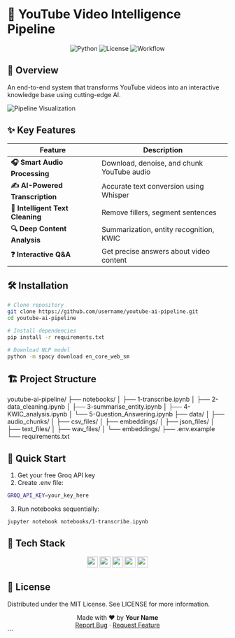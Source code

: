 # 🚀 YouTube Video Intelligence Pipeline

<div align="center">
  <img src="https://img.shields.io/badge/Python-3.8%2B-blue" alt="Python">
  <img src="https://img.shields.io/badge/License-MIT-green" alt="License">
  <img src="https://img.shields.io/badge/Workflow-Audio→Text→QA-orange" alt="Workflow">
</div>

## 🌟 Overview
An end-to-end system that transforms YouTube videos into an interactive knowledge base using cutting-edge AI.

![Pipeline Visualization](https://via.placeholder.com/800x400.png?text=YouTube→Audio→Text→Analysis→QA)

## ✨ Key Features
| Feature | Description |
|---------|-------------|
| **🎧 Smart Audio Processing** | Download, denoise, and chunk YouTube audio |
| **✍️ AI-Powered Transcription** | Accurate text conversion using Whisper |
| **🧹 Intelligent Text Cleaning** | Remove fillers, segment sentences |
| **🔍 Deep Content Analysis** | Summarization, entity recognition, KWIC |
| **❓ Interactive Q&A** | Get precise answers about video content |

## 🛠️ Installation
```bash
# Clone repository
git clone https://github.com/username/youtube-ai-pipeline.git
cd youtube-ai-pipeline

# Install dependencies
pip install -r requirements.txt

# Download NLP model
python -m spacy download en_core_web_sm
```

## 🏗️ Project Structure
youtube-ai-pipeline/
├── notebooks/
│   ├── 1-transcribe.ipynb
│   ├── 2-data_cleaning.ipynb
│   ├── 3-summarise_entity.ipynb
│   ├── 4-KWIC_analysis.ipynb
│   └── 5-Question_Answering.ipynb
├── data/
│   ├── audio_chunks/
│   ├── csv_files/
│   ├── embeddings/
│   ├── json_files/
│   ├── text_files/
│   ├── wav_files/
│   └── embeddings/
├── .env.example
└── requirements.txt

## 🚀 Quick Start
1. Get your free Groq API key
2. Create .env file:
```bash 
GROQ_API_KEY=your_key_here
```
3. Run notebooks sequentially:
```bash 
jupyter notebook notebooks/1-transcribe.ipynb
```

## 🧩 Tech Stack
<div align="center"> <img src="https://img.shields.io/badge/Whisper-Transcripts-9cf" height="25"> <img src="https://img.shields.io/badge/spaCy-NLP-red" height="25"> <img src="https://img.shields.io/badge/FAISS-Vector_Search-yellow" height="25"> <img src="https://img.shields.io/badge/Groq-High_Speed_AI-blue" height="25"> <img src="https://img.shields.io/badge/Python-FFmpeg-orange" height="25"> </div>

## 📜 License
Distributed under the MIT License. See LICENSE for more information.

<div align="center"> Made with ❤️ by <b>Your Name</b><br> <a href="https://github.com/username/youtube-ai-pipeline/issues">Report Bug</a> · <a href="https://github.com/username/youtube-ai-pipeline/discussions">Request Feature</a> </div> ```

